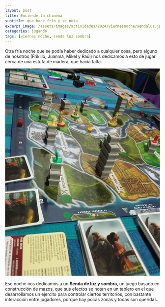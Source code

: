 ```yaml
---
layout: post
title: Enciende la chimena
subtitle: que hace frío y se nota
excerpt_image: /assets/images/actividades/2024/viernesnoche/sendaluz.jpg
categories: jugando
tags: [viernes noche, senda luz sombra]
---
```


Otra fría noche que se podía haber dedicado a cualquier cosa, pero alguno de nosotros (Frikillo, Juanma, Mikel y Raúl) nos dedicamos a esto de jugar cerca de una estufa de madera, que hacía falta.

![banner](/assets/images/actividades/2024/viernesnoche/sendapartida.jpg)

Ese noche nos dedicamos a un <b>Senda de luz y sombra</b>, un juego basado en construcción de mazos, que sus efectos se notan en un tablero en el que desarrollamos un ejercito para controlar ciertos territorios, con bastante interacción entre jugadores, porque hay pocas zonas y todas son queridas.
